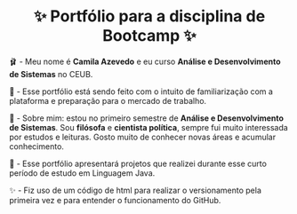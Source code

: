 <h1 align="center">✨ Portfólio para a disciplina de Bootcamp ✨</h1>


🩰 - Meu nome é **Camila Azevedo** e eu curso **Análise e Desenvolvimento de Sistemas** no CEUB.

🌸 - Esse portfólio está sendo feito com o intuito de familiarização com a plataforma e preparação para o mercado de trabalho. 

🌺 - Sobre mim: estou no primeiro semestre de **Análise e Desenvolvimento de Sistemas**. Sou **filósofa** e **cientista política**, sempre fui muito interessada por estudos e leituras. Gosto muito de conhecer novas áreas e acumular conhecimento. 

🎀 - Esse portfólio apresentará projetos que realizei durante esse curto período de estudo em Linguagem Java.

✨ - Fiz uso de um código de html para realizar o versionamento pela primeira vez e para entender o funcionamento do GitHub. 

 
